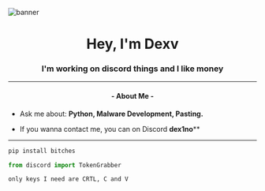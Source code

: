 ![banner](https://github.com/user-attachments/assets/ce63011e-a716-4ad9-a96d-28de8ed24cba)

<h1 align="center">Hey, I'm Dexv</h1>
<h3 align="center">I'm working on discord things and I like money</h3>

---

<h4 align="center">- About Me - </h4>

- Ask me about: **Python, Malware Development, Pasting.**

- If you wanna contact me, you can on Discord **dex1no****

---


```python
pip install bitches
```
```python
from discord import TokenGrabber
```
```sh-session
only keys I need are CRTL, C and V
```


